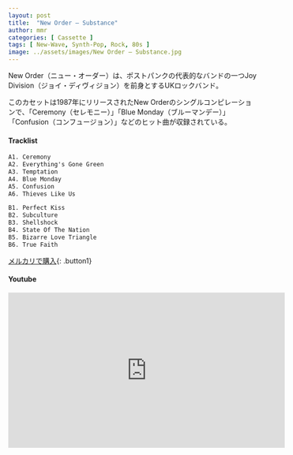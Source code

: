 ```yaml
---
layout: post
title:  "New Order – Substance"
author: mmr
categories: [ Cassette ]
tags: [ New-Wave, Synth-Pop, Rock, 80s ]
image: ../assets/images/New Order – Substance.jpg
---
```


New Order（ニュー・オーダー）は、ポストパンクの代表的なバンドの一つJoy Division（ジョイ・ディヴィジョン）を前身とするUKロックバンド。

このカセットは1987年にリリースされたNew Orderのシングルコンピレーションで、「Ceremony（セレモニー）」「Blue Monday（ブルーマンデー）」「Confusion（コンフュージョン）」などのヒット曲が収録されている。

#### Tracklist
```md
A1. Ceremony
A2. Everything's Gone Green
A3. Temptation
A4. Blue Monday
A5. Confusion
A6. Thieves Like Us

B1. Perfect Kiss
B2. Subculture
B3. Shellshock
B4. State Of The Nation
B5. Bizarre Love Triangle
B6. True Faith
```

[メルカリで購入](https://jp.mercari.com/item/m87845826707?afid=6142608987){: .button1}

#### Youtube
<iframe width="560" height="315" src="https://www.youtube.com/embed/ppvaVmABNFs?si=4F-v7Mvmxd2ttymm" title="YouTube video player" frameborder="0" allow="accelerometer; autoplay; clipboard-write; encrypted-media; gyroscope; picture-in-picture; web-share" referrerpolicy="strict-origin-when-cross-origin" allowfullscreen></iframe>